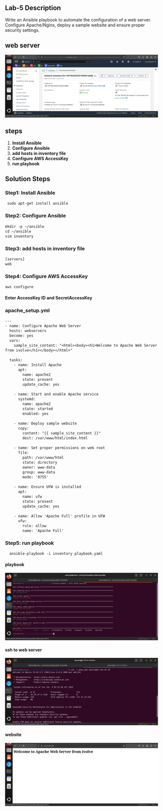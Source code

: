 ## Lab-5 Description  

  Write an Ansible playbook to automate the configuration of a web server. Configure Apache/Nginx, deploy a sample website and ensure proper security settings.

## web server

![](https://github.com/omarshaban32/ivolvo/blob/main/day-2/lab-5/screenshots/web.png)


## steps 
 1. **Install Ansible**
 2. **Configure Ansible**
 3. **add hosts in inventory file**
 4. **Configure AWS AccessKey**
 5. **run playbook**

## Solution Steps

### Step1: Install Ansible
```
 sudo apt-get install ansible
```
### Step2: Configure Ansible
```
mkdir -p ~/ansible
cd ~/ansible
vim inventory
```

### Step3: add hosts in inventory file
```
[servers]
web
```
### Step4: Configure AWS AccessKey

  ```
  aws configure
  ```
#### Enter AccessKey ID and SecretAccessKey

### apache_setup.yml
```
---
- name: Configure Apache Web Server
  hosts: webservers
  become: yes
  vars:
    sample_site_content: "<html><body><h1>Welcome to Apache Web Server from ivolve</h1></body></html>"

  tasks:
    - name: Install Apache
      apt:
        name: apache2
        state: present
        update_cache: yes

    - name: Start and enable Apache service
      systemd:
        name: apache2
        state: started
        enabled: yes

    - name: Deploy sample website
      copy:
        content: "{{ sample_site_content }}"
        dest: /var/www/html/index.html

    - name: Set proper permissions on web root
      file:
        path: /var/www/html
        state: directory
        owner: www-data
        group: www-data
        mode: '0755'

    - name: Ensure UFW is installed
      apt:
        name: ufw
        state: present
        update_cache: yes

    - name: Allow 'Apache Full' profile in UFW
      ufw:
        rule: allow
        name: 'Apache Full'

```

### Step5: run playbook
```
  ansible-playbook -i inventory playbook.yaml
```
#### playbook
![](https://github.com/omarshaban32/ivolvo/blob/main/day-2/lab-5/screenshots/run.png)

#### ssh to web server
![](https://github.com/omarshaban32/ivolvo/blob/main/day-2/lab-5/screenshots/ssh.png)

#### website
![](https://github.com/omarshaban32/ivolvo/blob/main/day-2/lab-5/screenshots/website.png)



